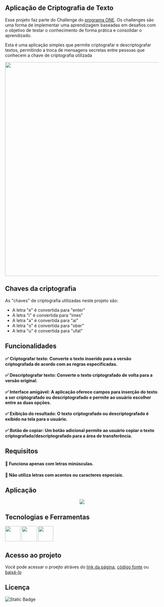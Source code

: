 ## Aplicação de Criptografia de Texto

Esse projeto faz parte do Challenge do [programa ONE](https://www.oracle.com/br/education/oracle-next-education/partnerships/). Os challenges são uma forma de implementar uma aprendizagem baseadas em desafios com o objetivo de testar o conhecimento de forma prática e consolidar o aprendizado.

Esta é uma aplicação simples que permite criptografar e descriptografar textos, permitindo a troca de mensagens secretas entre pessoas que conhecem a chave de criptografia utilizada

<p align="center">
  <img src="https://github.com/carla11235813/challenge-criptografia/assets/111895486/d961fc7b-8843-4346-86f0-f1997aab2246" width="700px">  
</p>


## Chaves da criptografia

As "chaves" de criptografia utilizadas neste projeto são:

- A letra "e" é convertida para "enter"
- A letra "i" é convertida para "imes"
- A letra "a" é convertida para "ai"
- A letra "o" é convertida para "ober"
- A letra "u" é convertida para "ufat"


## Funcionalidades

#### ✅ Criptografar texto: Converte o texto inserido para a versão criptografada de acordo com as regras especificadas.

#### ✅ Descriptografar texto: Converte o texto criptografado de volta para a versão original.

#### ✅ Interface amigável: A aplicação oferece campos para inserção do texto a ser criptografado ou descriptografado e permite ao usuário escolher entre as duas opções.

#### ✅ Exibição do resultado: O texto criptografado ou descriptografado é exibido na tela para o usuário.

#### ✅ Botão de copiar: Um botão adicional permite ao usuário copiar o texto criptografado/descriptografado para a área de transferência.


## Requisitos

#### 🔶 Funciona apenas com letras minúsculas.

#### 🔶 Não utiliza letras com acentos ou caracteres especiais.


## Aplicação

<p align="center">
  <img src="https://github.com/carla11235813/challenge-criptografia/assets/111895486/2c8e72f9-195e-4c90-83a0-b408ebdd74a9" >  
</p>


## Tecnologias e Ferramentas

<p>
  <img src="https://cdn.jsdelivr.net/gh/devicons/devicon@latest/icons/html5/html5-original.svg" width="50px"/>
  
  <img src="https://cdn.jsdelivr.net/gh/devicons/devicon@latest/icons/css3/css3-original.svg" width="50px"/>
  
  <img src="https://cdn.jsdelivr.net/gh/devicons/devicon@latest/icons/javascript/javascript-original.svg" width="50px"/>
</p>      


## Acesso ao projeto

Você pode acessar o proejto atráves do [link da página](https://challenge-criptografia-blue.vercel.app/), [código fonte](https://github.com/carla11235813/challenge-criptografia/) ou [baixá-lo](https://github.com/carla11235813/challenge-criptografia/archive/refs/heads/main.zip)

## Licença

![Static Badge](https://img.shields.io/badge/mit-blue?style=for-the-badge&label=license)
